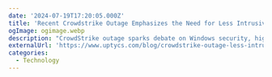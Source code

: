 ```yaml
---
date: '2024-07-19T17:20:05.000Z'
title: 'Recent Crowdstrike Outage Emphasizes the Need for Less Intrusive Malware Behavior Detection Technologies'
ogImage: ogimage.webp
description: "CrowdStrike outage sparks debate on Windows security, highlighting eBPF's absence and the need for less intrusive alternatives to kernel drivers"
externalUrl: 'https://www.uptycs.com/blog/crowdstrike-outage-less-intrusive-malware-detection'
categories:
  - Technology
---
```

